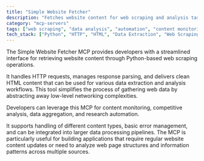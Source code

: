 ```yaml
---
title: "Simple Website Fetcher"
description: "Fetches website content for web scraping and analysis tasks using Python and MCP"
category: "mcp-servers"
tags: ["web scraping", "data analysis", "automation", "content monitoring", "competitive analysis"]
tech_stack: ["Python", "HTTP", "HTML", "Data Extraction", "Web Scraping"]
---
```


The Simple Website Fetcher MCP provides developers with a streamlined interface for retrieving website content through Python-based web scraping operations. 

It handles HTTP requests, manages response parsing, and delivers clean HTML content that can be used for various data extraction and analysis workflows. This tool simplifies the process of gathering web data by abstracting away low-level networking complexities.

Developers can leverage this MCP for content monitoring, competitive analysis, data aggregation, and research automation. 

It supports handling of different content types, basic error management, and can be integrated into larger data processing pipelines. The MCP is particularly useful for building applications that require regular website content updates or need to analyze web page structures and information patterns across multiple sources.